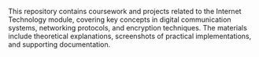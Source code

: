 This repository contains coursework and projects related to the Internet Technology module, covering key concepts in digital communication systems, networking protocols, and encryption techniques. The materials include theoretical explanations, screenshots of practical implementations, and supporting documentation.

